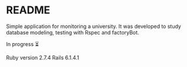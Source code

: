 # README
Simple application for monitoring a university. It was developed to study database modeling, testing with Rspec and factoryBot.

In progress :hourglass_flowing_sand:

Ruby version 2.7.4
Rails 6.1.4.1
